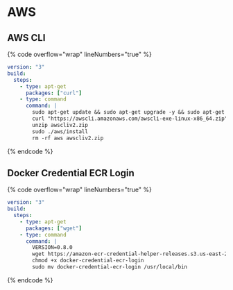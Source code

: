 # AWS

## AWS CLI

{% code overflow="wrap" lineNumbers="true" %}
```yaml
version: "3"
build:
  steps:
    - type: apt-get
      packages: ["curl"]
    - type: command
      command: |
        sudo apt-get update && sudo apt-get upgrade -y && sudo apt-get install -y curl unzip
        curl "https://awscli.amazonaws.com/awscli-exe-linux-x86_64.zip" -o "awscliv2.zip"
        unzip awscliv2.zip
        sudo ./aws/install
        rm -rf aws awscliv2.zip
```
{% endcode %}

## Docker Credential ECR Login

{% code overflow="wrap" lineNumbers="true" %}
```yaml
version: "3"
build:
  steps:
    - type: apt-get
      packages: ["wget"]
    - type: command
      command: |
        VERSION=0.8.0
        wget https://amazon-ecr-credential-helper-releases.s3.us-east-2.amazonaws.com/$VERSION/linux-amd64/docker-credential-ecr-login
        chmod +x docker-credential-ecr-login
        sudo mv docker-credential-ecr-login /usr/local/bin
```
{% endcode %}